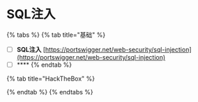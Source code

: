 # SQL注入

{% tabs %}
{% tab title="基础" %}
* [ ] **SQL注入**      [https://portswigger.net/web-security/sql-injection](https://portswigger.net/web-security/sql-injection)
* [ ] \*\*\*\*
{% endtab %}

{% tab title="HackTheBox" %}

{% endtab %}
{% endtabs %}

